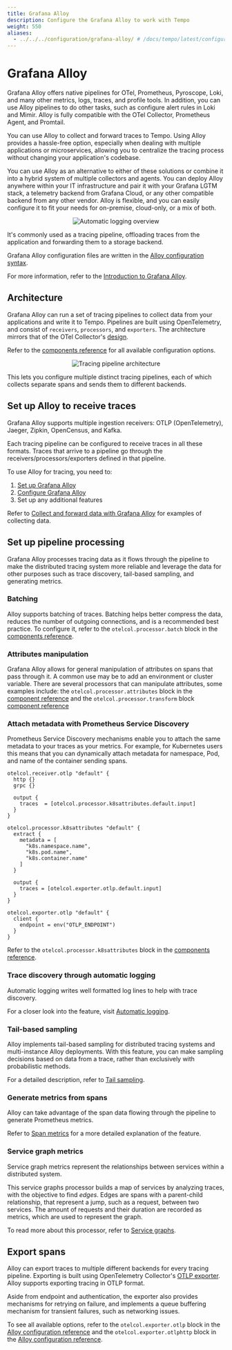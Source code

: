 ```yaml
---
title: Grafana Alloy
description: Configure the Grafana Alloy to work with Tempo
weight: 550
aliases:
  - ../../../configuration/grafana-alloy/ # /docs/tempo/latest/configuration/grafana-alloy/
---
```


# Grafana Alloy

Grafana Alloy offers native pipelines for OTel, Prometheus, Pyroscope, Loki, and many other metrics, logs, traces, and profile tools.
In addition, you can use Alloy pipelines to do other tasks, such as configure alert rules in Loki and Mimir. Alloy is fully compatible with the OTel Collector, Prometheus Agent, and Promtail.

You can use Alloy to collect and forward traces to Tempo.
Using Alloy provides a hassle-free option, especially when dealing with multiple applications or microservices, allowing you to centralize the tracing process without changing your application's codebase.

You can use Alloy as an alternative to either of these solutions or combine it into a hybrid system of multiple collectors and agents.
You can deploy Alloy anywhere within your IT infrastructure and pair it with your Grafana LGTM stack, a telemetry backend from Grafana Cloud, or any other compatible backend from any other vendor.
Alloy is flexible, and you can easily configure it to fit your needs for on-premise, cloud-only, or a mix of both.

<p align="center"><img src="/media/docs/tempo/intro/tempo-auto-log.svg" alt="Automatic logging overview"></p>

It's commonly used as a tracing pipeline, offloading traces from the
application and forwarding them to a storage backend.

Grafana Alloy configuration files are written in the [Alloy configuration syntax](https://grafana.com/docs/alloy/<ALLOY_VERSION>/get-started/configuration-syntax/).

For more information, refer to the [Introduction to Grafana Alloy](https://grafana.com/docs/alloy/<ALLOY_VERSION>/introduction).

## Architecture

Grafana Alloy can run a set of tracing pipelines to collect data from your applications and write it to Tempo.
Pipelines are built using OpenTelemetry, and consist of `receivers`, `processors`, and `exporters`.
The architecture mirrors that of the OTel Collector's [design](https://github.com/open-telemetry/opentelemetry-collector/blob/846b971758c92b833a9efaf742ec5b3e2fbd0c89/docs/design.md).

Refer to the [components reference](https://grafana.com/docs/alloy/latest/reference/components/) for all available configuration options.

<p align="center"><img src="https://raw.githubusercontent.com/open-telemetry/opentelemetry-collector/846b971758c92b833a9efaf742ec5b3e2fbd0c89/docs/images/design-pipelines.png" alt="Tracing pipeline architecture"></p>

This lets you configure multiple distinct tracing
pipelines, each of which collects separate spans and sends them to different
backends.

## Set up Alloy to receive traces

<!-- vale Grafana.Parentheses = NO -->

Grafana Alloy supports multiple ingestion receivers:
OTLP (OpenTelemetry), Jaeger, Zipkin, OpenCensus, and Kafka.

<!-- vale Grafana.Parentheses = YES -->

Each tracing pipeline can be configured to receive traces in all these formats.
Traces that arrive to a pipeline go through the receivers/processors/exporters defined in that pipeline.

To use Alloy for tracing, you need to:

1. [Set up Grafana Alloy](https://grafana.com/docs/alloy/<ALLOY_VERSION>/set-up/)
2. [Configure Grafana Alloy](https://grafana.com/docs/alloy/<ALLOY_VERSION>/configure/)
3. Set up any additional features

Refer to [Collect and forward data with Grafana Alloy](https://grafana.com/docs/alloy/<ALLOY_VERSION>/collect/) for examples of collecting data.

## Set up pipeline processing

Grafana Alloy processes tracing data as it flows through the pipeline to make the distributed tracing system more reliable and leverage the data for other purposes such as trace discovery, tail-based sampling, and generating metrics.

### Batching

Alloy supports batching of traces.
Batching helps better compress the data, reduces the number of outgoing connections, and is a recommended best practice.
To configure it, refer to the `otelcol.processor.batch` block in the [components reference](https://grafana.com/docs/alloy/<ALLOY_VERSION>/reference/components/otelcol/otelcol.processor.batch/).

### Attributes manipulation

Grafana Alloy allows for general manipulation of attributes on spans that pass through it.
A common use may be to add an environment or cluster variable.
There are several processors that can manipulate attributes, some examples include: the `otelcol.processor.attributes` block in the [component reference](https://grafana.com/docs/alloy/<ALLOY_VERSION>/reference/components/otelcol/otelcol.processor.attributes/) and the `otelcol.processor.transform` block [component reference](https://grafana.com/docs/alloy/<ALLOY_VERSION>/reference/components/otelcol/otelcol.processor.transform/)

### Attach metadata with Prometheus Service Discovery

Prometheus Service Discovery mechanisms enable you to attach the same metadata to your traces as your metrics.
For example, for Kubernetes users this means that you can dynamically attach metadata for namespace, Pod, and name of the container sending spans.

```alloy
otelcol.receiver.otlp "default" {
  http {}
  grpc {}

  output {
    traces  = [otelcol.processor.k8sattributes.default.input]
  }
}

otelcol.processor.k8sattributes "default" {
  extract {
    metadata = [
      "k8s.namespace.name",
      "k8s.pod.name",
      "k8s.container.name"
    ]
  }

  output {
    traces = [otelcol.exporter.otlp.default.input]
  }
}

otelcol.exporter.otlp "default" {
  client {
    endpoint = env("OTLP_ENDPOINT")
  }
}
```

Refer to the `otelcol.processor.k8sattributes` block in the [components reference](https://grafana.com/docs/alloy/<ALLOY_VERSION>/reference/components/otelcol/otelcol.processor.k8sattributes/).

### Trace discovery through automatic logging

Automatic logging writes well formatted log lines to help with trace discovery.

For a closer look into the feature, visit [Automatic logging](https://grafana.com/docs/tempo/<TEMPO_VERSION>/set-up-for-tracing/instrument-send/set-up-collector/grafana-alloy/automatic-logging/).

### Tail-based sampling

Alloy implements tail-based sampling for distributed tracing systems and multi-instance Alloy deployments.
With this feature, you can make sampling decisions based on data from a trace, rather than exclusively with probabilistic methods.

For a detailed description, refer to [Tail sampling](/docs/tempo/<TEMPO_VERSION>/set-up-for-tracing/instrument-send/set-up-collector/tail-sampling).

### Generate metrics from spans

Alloy can take advantage of the span data flowing through the pipeline to generate Prometheus metrics.

Refer to [Span metrics](/docs/tempo/<TEMPO_VERSION>/metrics-from-traces/span-metrics/) for a more detailed explanation of the feature.

### Service graph metrics

Service graph metrics represent the relationships between services within a distributed system.

This service graphs processor builds a map of services by analyzing traces, with the objective to find _edges_.
Edges are spans with a parent-child relationship, that represent a jump, such as a request, between two services.
The amount of requests and their duration are recorded as metrics, which are used to represent the graph.

To read more about this processor, refer to [Service graphs](/docs/tempo/<TEMPO_VERSION>/metrics-from-traces/service_graphs/).

## Export spans

Alloy can export traces to multiple different backends for every tracing pipeline.
Exporting is built using OpenTelemetry Collector's [OTLP exporter](https://github.com/open-telemetry/opentelemetry-collector/blob/846b971758c92b833a9efaf742ec5b3e2fbd0c89/exporter/otlpexporter/README.md).
Alloy supports exporting tracing in OTLP format.

Aside from endpoint and authentication, the exporter also provides mechanisms for retrying on failure,
and implements a queue buffering mechanism for transient failures, such as networking issues.

To see all available options,
refer to the `otelcol.exporter.otlp` block in the [Alloy configuration reference](https://grafana.com/docs/alloy/<ALLOY_VERSION>/reference/components/otelcol/otelcol.exporter.otlp/) and the `otelcol.exporter.otlphttp` block in the [Alloy configuration reference](https://grafana.com/docs/alloy/<ALLOY_VERSION>/reference/components/otelcol/otelcol.exporter.otlphttp/).

